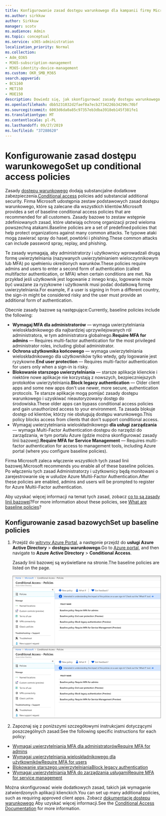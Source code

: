 ```yaml
---
title: Konfigurowanie zasad dostępu warunkowego dla kampanii firmy Microsoft 365
ms.author: sirkkuw
author: Sirkkuw
manager: scotv
ms.audience: Admin
ms.topic: conceptual
ms.service: o365-administration
localization_priority: Normal
ms.collection:
- Adm_O365
- M365-subscription-management
- M365-identity-device-management
ms.custom: OKR_SMB_M365
search.appverid:
- BCS160
- MET150
- MOE150
description: Dowiedz się, jak skonfigurować zasady dostępu warunkowego dla kampanii firmy Microsoft 365.
ms.openlocfilehash: dbb5231032d2faef0a7ecb2734226b34290c70bf
ms.sourcegitcommit: 6003d6da0a85c97357eb3dba3918eb145f381fe1
ms.translationtype: MT
ms.contentlocale: pl-PL
ms.lasthandoff: 09/27/2019
ms.locfileid: "37288620"
---
```

# <a name="set-up-conditional-access-policies"></a><span data-ttu-id="08dae-103">Konfigurowanie zasad dostępu warunkowego</span><span class="sxs-lookup"><span data-stu-id="08dae-103">Set up conditional access policies</span></span>

<span data-ttu-id="08dae-104">Zasady [dostępu warunkowego](https://docs.microsoft.com/azure/active-directory/conditional-access/overview) dodają substancjalne dodatkowe zabezpieczenia.</span><span class="sxs-lookup"><span data-stu-id="08dae-104">[Conditional access](https://docs.microsoft.com/azure/active-directory/conditional-access/overview) policies add substancial additional security.</span></span> <span data-ttu-id="08dae-105">Firma Microsoft udostępnia zestaw podstawowych zasad dostępu warunkowego, które są zalecane dla wszystkich klientów.</span><span class="sxs-lookup"><span data-stu-id="08dae-105">Microsoft provides a set of baseline conditional access policies that are recommended for all customers.</span></span> <span data-ttu-id="08dae-106">Zasady bazowe to zestaw wstępnie zdefiniowanych zasad, które ułatwiają ochronę organizacji przed wieloma powszechną atakami.</span><span class="sxs-lookup"><span data-stu-id="08dae-106">Baseline policies are a set of predefined policies that help protect organizations against many common attacks.</span></span> <span data-ttu-id="08dae-107">Te typowe ataki mogą zawierać spray do haseł, powtórki i phishing.</span><span class="sxs-lookup"><span data-stu-id="08dae-107">These common attacks can include password spray, replay, and phishing.</span></span>

<span data-ttu-id="08dae-108">Te zasady wymagają, aby administratorzy i użytkownicy wprowadzali drugą formę uwierzytelniania (nazywanych uwierzytelnianiem wieloczynnikowym lub MFA) po spełnieniu określonych warunków.</span><span class="sxs-lookup"><span data-stu-id="08dae-108">These policies require admins and users to enter a second form of authentication (called multifactor authentication, or MFA) when certain conditions are met.</span></span> <span data-ttu-id="08dae-109">Na przykład jeśli użytkownik jest logowanie z innego kraju, logowanie może być uważane za ryzykowne i użytkownik musi podać dodatkową formę uwierzytelniania.</span><span class="sxs-lookup"><span data-stu-id="08dae-109">For example, if a user is signing in from a different country, the sign-in might be considered risky and the user must provide an additional form of authentication.</span></span> 

<span data-ttu-id="08dae-110">Obecnie zasady bazowe są następujące:</span><span class="sxs-lookup"><span data-stu-id="08dae-110">Currently, baseline policies include the following:</span></span>
- <span data-ttu-id="08dae-111">**Wymagaj MFA dla administratorów** — wymaga uwierzytelniania wieloskładnikowego dla najbardziej uprzywilejowanych ról administratora, w tym administratora globalnego.</span><span class="sxs-lookup"><span data-stu-id="08dae-111">**Require MFA for admins** — Requires multi-factor authentication for the most privileged administrator roles, including global administrator.</span></span>
- <span data-ttu-id="08dae-112">**Ochrona użytkownika końcowego** — wymaga uwierzytelniania wieloskładnikowego dla użytkowników tylko wtedy, gdy logowanie jest ryzykowne.</span><span class="sxs-lookup"><span data-stu-id="08dae-112">**End user protection** — Requires multi-factor authentication for users only when a sign-in is risky.</span></span> 
- <span data-ttu-id="08dae-113">**Blokowanie starszego uwierzytelniania** — starsze aplikacje klienckie i niektóre nowe aplikacje nie korzystają z nowszych, bezpieczniejszych protokołów uwierzytelniania.</span><span class="sxs-lookup"><span data-stu-id="08dae-113">**Block legacy authentication** — Older client apps and some new apps don't use newer, more secure, authentication protocols.</span></span> <span data-ttu-id="08dae-114">Te starsze aplikacje mogą pomijać zasady dostępu warunkowego i uzyskiwać nieautoryzowany dostęp do środowiska.</span><span class="sxs-lookup"><span data-stu-id="08dae-114">These older apps can bypass conditional access policies and gain unauthorized access to your environment.</span></span> <span data-ttu-id="08dae-115">Ta zasada blokuje dostęp od klientów, którzy nie obsługują dostępu warunkowego.</span><span class="sxs-lookup"><span data-stu-id="08dae-115">This policy blocks access from clients that don't support conditional access.</span></span> 
- <span data-ttu-id="08dae-116">Wymagaj uwierzytelniania wieloskładnikowego **dla usługi zarządzania** — wymaga Multi-Factor Authentication dostępu do narzędzi do zarządzania, w tym portalu Azure (gdzie można skonfigurować zasady linii bazowej).</span><span class="sxs-lookup"><span data-stu-id="08dae-116">**Require MFA for Service Management** — Requires multi-factor authentication for access to management tools, including Azure portal (where you configure baseline policies).</span></span> 

<span data-ttu-id="08dae-117">Firma Microsoft zaleca włączenie wszystkich tych zasad linii bazowej.</span><span class="sxs-lookup"><span data-stu-id="08dae-117">Microsoft recommends you enable all of these baseline policies.</span></span> <span data-ttu-id="08dae-118">Po włączeniu tych zasad Administratorzy i użytkownicy będą monitowani o zarejestrowanie się w usłudze Azure Multii-Factor Authentication.</span><span class="sxs-lookup"><span data-stu-id="08dae-118">After these policies are enabled, admins and users will be prompted to register for Azure Multii-Factor authentication.</span></span>

<span data-ttu-id="08dae-119">Aby uzyskać więcej informacji na temat tych zasad, zobacz [co to są zasady linii bazowej](https://docs.microsoft.com/azure/active-directory/conditional-access/concept-baseline-protection)?</span><span class="sxs-lookup"><span data-stu-id="08dae-119">For more information about these policies, see [What are baseline policies](https://docs.microsoft.com/azure/active-directory/conditional-access/concept-baseline-protection)?</span></span>


## <a name="set-up-baseline-policies"></a><span data-ttu-id="08dae-120">Konfigurowanie zasad bazowych</span><span class="sxs-lookup"><span data-stu-id="08dae-120">Set up baseline policies</span></span>

1. <span data-ttu-id="08dae-121">Przejdź do [witryny Azure Portal](https://portal.azure.com), a następnie przejdź do **usługi Azure Active Directory** \> **dostępu warunkowego**.</span><span class="sxs-lookup"><span data-stu-id="08dae-121">Go to [Azure portal](https://portal.azure.com), and then navigate to **Azure Active Directory** \> **Conditional Access**.</span></span>
    
    <span data-ttu-id="08dae-122">Zasady linii bazowej są wyświetlane na stronie.</span><span class="sxs-lookup"><span data-stu-id="08dae-122">The baseline policies are listed on the page.</span></span> <br/> <br/>
    <span data-ttu-id="08dae-123">![Strona, która zawiera listę zasad bazowych dla dostępu warunkowego.](media/baslinepolicies.png)</span><span class="sxs-lookup"><span data-stu-id="08dae-123">![Page that lists baseline policies for conditional access.](media/baslinepolicies.png)</span></span>
1. <span data-ttu-id="08dae-124">Zapoznaj się z poniższymi szczegółowymi instrukcjami dotyczącymi poszczególnych zasad:</span><span class="sxs-lookup"><span data-stu-id="08dae-124">See the following specific instructions for each policy:</span></span>

  - [<span data-ttu-id="08dae-125">Wymagaj uwierzytelniania MFA dla administratorów</span><span class="sxs-lookup"><span data-stu-id="08dae-125">Require MFA for admins</span></span>](https://docs.microsoft.com/en-us/azure/active-directory/conditional-access/howto-baseline-protect-administrators)
- [<span data-ttu-id="08dae-126">Wymagaj uwierzytelniania wieloskładnikowego dla użytkowników</span><span class="sxs-lookup"><span data-stu-id="08dae-126">Require MFA for users</span></span>](https://docs.microsoft.com/en-us/azure/active-directory/conditional-access/howto-baseline-protect-end-users)  
 - [<span data-ttu-id="08dae-127">Blokowanie starszego uwierzytelniania</span><span class="sxs-lookup"><span data-stu-id="08dae-127">Block legacy authentication</span></span>](https://docs.microsoft.com/en-us/azure/active-directory/conditional-access/howto-baseline-protect-legacy-auth)
  - [<span data-ttu-id="08dae-128">Wymagaj uwierzytelniania MFA do zarządzania usługami</span><span class="sxs-lookup"><span data-stu-id="08dae-128">Require MFA for service management</span></span>](https://docs.microsoft.com/azure/active-directory/conditional-access/howto-baseline-protect-azure)

<span data-ttu-id="08dae-129">Można skonfigurować wiele dodatkowych zasad, takich jak wymaganie zatwierdzonych aplikacji klienckich.</span><span class="sxs-lookup"><span data-stu-id="08dae-129">You can set up many additional policies, such as requiring approved client apps.</span></span> <span data-ttu-id="08dae-130">Zobacz [dokumentację dostępu warunkowego](https://docs.microsoft.com/azure/active-directory/conditional-access/) Aby uzyskać więcej informacji.</span><span class="sxs-lookup"><span data-stu-id="08dae-130">See the [Conditional Access Documentation](https://docs.microsoft.com/azure/active-directory/conditional-access/) for more information.</span></span>